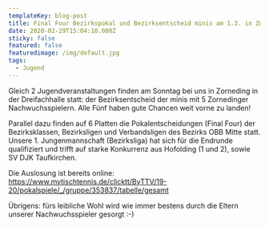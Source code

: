 ```yaml
---
templateKey: blog-post
title: Final Four Bezirkspokal und Bezirksentscheid minis am 1.3. in Zorneding
date: 2020-02-29T15:04:10.000Z
sticky: false
featured: false
featuredimage: /img/default.jpg
tags:
  - Jugend
---
```

Gleich 2 Jugendveranstaltungen finden am Sonntag bei uns in Zorneding in der Dreifachhalle statt: der Bezirksentscheid der minis mit 5 Zornedinger Nachwuchsspielern. Alle Fünf haben gute Chancen weit vorne zu landen! 

Parallel dazu finden auf 6 Platten die Pokalentscheidungen (Final Four) der Bezirksklassen, Bezirksligen und Verbandsligen des Bezirks OBB Mitte statt. Unsere 1. Jungenmannschaft (Bezirksliga) hat sich für die Endrunde qualifiziert und trifft auf starke Konkurrenz aus Hofolding (1 und 2), sowie SV DJK Taufkirchen.

Die Auslosung ist bereits online:
https://www.mytischtennis.de/clicktt/ByTTV/19-20/pokalspiele/_/gruppe/353837/tabelle/gesamt

Übrigens: fürs leibliche Wohl wird wie immer bestens durch die Eltern unserer Nachwuchsspieler gesorgt :-)